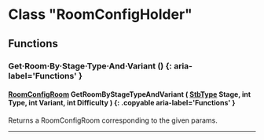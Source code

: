# Class "RoomConfigHolder"

## Functions

### Get·Room·By·Stage·Type·And·Variant () {: aria-label='Functions' }
#### [RoomConfigRoom](https://wofsauge.github.io/IsaacDocs/rep/RoomConfig_Room.html) GetRoomByStageTypeAndVariant ( [StbType](enums/StbType.md) Stage, int Type, int Variant, int Difficulty ) {: .copyable aria-label='Functions' }
Returns a RoomConfigRoom corresponding to the given params.

___
